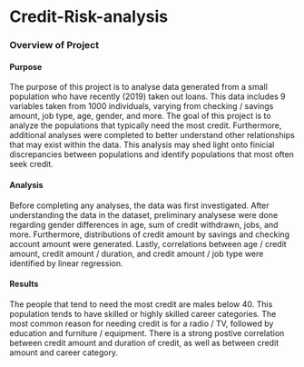 # Credit-Risk-analysis
### Overview of Project
#### Purpose
The purpose of this project is to analyse data generated from a small population who have recently (2019) taken out loans. This data includes 9 variables taken from 1000 individuals, varying from checking / savings amount, job type, age, gender, and more. The goal of this project is to analyze the populations that typically need the most credit. Furthermore, additional analyses were completed to better understand other relationships that may exist within the data. This analysis may shed light onto finicial discrepancies between populations and identify populations that most often seek credit. 

#### Analysis
Before completing any analyses, the data was first investigated. After understanding the data in the dataset, preliminary analysese were done regarding gender differences in age, sum of credit withdrawn, jobs, and more. Furthermore, distributions of credit amount by savings and checking account amount were generated. Lastly, correlations between age / credit amount, credit amount / duration, and credit amount / job type were identified by linear regression.

#### Results
The people that tend to need the most credit are males below 40. This population tends to have skilled or highly skilled career categories. The most common reason for needing credit is for a radio / TV, followed by education and furniture / equipment. There is a strong postive correlation between credit amount and duration of credit, as well as between credit amount and career category. 

